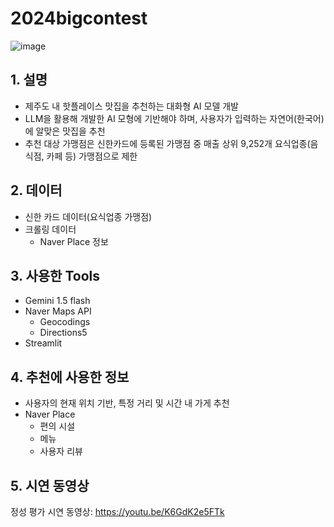 # 2024bigcontest
![image](https://github.com/user-attachments/assets/7812eda1-fbc8-4ade-bc00-bca6914e3380)

## 1. 설명
- 제주도 내 핫플레이스 맛집을 추천하는 대화형 AI 모델 개발
- LLM을 활용해 개발한 AI 모형에 기반해야 하며, 사용자가 입력하는 자연어(한국어)에 알맞은 맛집을 추천
- 추천 대상 가맹점은 신한카드에 등록된 가맹점 중 매출 상위 9,252개 요식업종(음식점, 카페 등) 가맹점으로 제한

## 2. 데이터
- 신한 카드 데이터(요식업종 가맹점)
- 크롤링 데이터
    - Naver Place 정보

## 3. 사용한 Tools
- Gemini 1.5 flash
- Naver Maps API
    - Geocodings
    - Directions5
- Streamlit

## 4. 추천에 사용한 정보
- 사용자의 현재 위치 기반, 특정 거리 및 시간 내 가게 추천
- Naver Place
    - 편의 시설
    - 메뉴
    - 사용자 리뷰

## 5. 시연 동영상
정성 평가 시연 동영상: https://youtu.be/K6GdK2e5FTk

